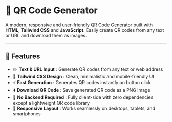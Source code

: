# 🔳 QR Code Generator

A modern, responsive and user-friendly QR Code Generator built with **HTML**, **Tailwind CSS** and **JavaScript**. Easily create QR codes from any text or URL and download them as images.

---

## 🚀 Features

- ✏️ **Text & URL Input** : Generate QR codes from any text or web address  
- 🎨 **Tailwind CSS Design** : Clean, minimalistic and mobile-friendly UI  
- ⚡ **Fast Generation** : Generates QR codes instantly on button click  
- ⬇️ **Download QR Code** : Save generated QR code as a PNG image  
- 🔐 **No Backend Required** : Fully client-side with zero dependencies except a lightweight QR code library  
- 📱 **Responsive Layout** : Works seamlessly on desktops, tablets, and smartphones  
